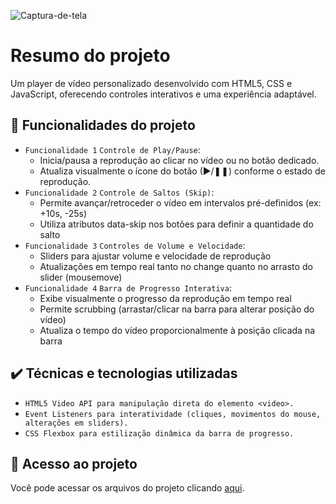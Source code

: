 ![Captura-de-tela](https://github.com/user-attachments/assets/24dd3f7e-5423-4d10-9646-a04991daad4c)

# Resumo do projeto
Um player de vídeo personalizado desenvolvido com HTML5, CSS e JavaScript, oferecendo controles interativos e uma experiência adaptável.

## 🔨 Funcionalidades do projeto

- `Funcionalidade 1` `Controle de Play/Pause`:
    - Inicia/pausa a reprodução ao clicar no vídeo ou no botão dedicado.
    - Atualiza visualmente o ícone do botão (►/❚❚) conforme o estado de reprodução.
- `Funcionalidade 2` `Controle de Saltos (Skip)`:
    - Permite avançar/retroceder o vídeo em intervalos pré-definidos (ex: +10s, -25s)
    - Utiliza atributos data-skip nos botões para definir a quantidade do salto
- `Funcionalidade 3` `Controles de Volume e Velocidade`:
    - Sliders para ajustar volume e velocidade de reprodução
    - Atualizações em tempo real tanto no change quanto no arrasto do slider (mousemove)
- `Funcionalidade 4` `Barra de Progresso Interativa`:
    - Exibe visualmente o progresso da reprodução em tempo real
    - Permite scrubbing (arrastar/clicar na barra para alterar posição do vídeo)
    - Atualiza o tempo do vídeo proporcionalmente à posição clicada na barra

## ✔️ Técnicas e tecnologias utilizadas

- ``HTML5 Video API para manipulação direta do elemento <video>.``
- ``Event Listeners para interatividade (cliques, movimentos do mouse, alterações em sliders).``
- ``CSS Flexbox para estilização dinâmica da barra de progresso.``

## 📁 Acesso ao projeto
Você pode acessar os arquivos do projeto clicando [aqui](https://github.com/weslei573/custom-video-player).
